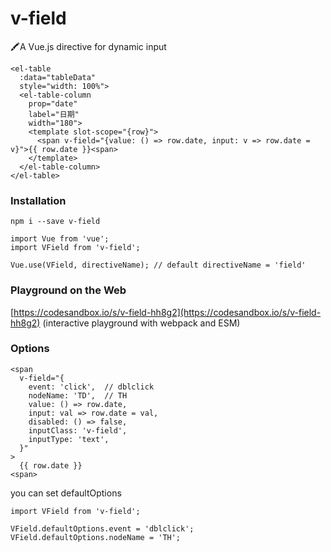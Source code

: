 # v-field  
🖍A Vue.js directive for dynamic input  

``` 
<el-table
  :data="tableData"
  style="width: 100%">
  <el-table-column
    prop="date"
    label="日期"
    width="180">
    <template slot-scope="{row}">
      <span v-field="{value: () => row.date, input: v => row.date = v}">{{ row.date }}<span>
    </template>
  </el-table-column>
</el-table>
```

### Installation  
```
npm i --save v-field
```

```
import Vue from 'vue';
import VField from 'v-field';

Vue.use(VField, directiveName); // default directiveName = 'field'

```
### Playground on the Web
[https://codesandbox.io/s/v-field-hh8g2](https://codesandbox.io/s/v-field-hh8g2)  (interactive playground with webpack and ESM)


### Options

```
<span
  v-field="{
    event: 'click',  // dblclick
    nodeName: 'TD',  // TH
    value: () => row.date, 
    input: val => row.date = val,
    disabled: () => false, 
    inputClass: 'v-field',
    inputType: 'text',
  }"
>
  {{ row.date }}
<span>
```
you can set defaultOptions
```
import VField from 'v-field';

VField.defaultOptions.event = 'dblclick';
VField.defaultOptions.nodeName = 'TH';
```

